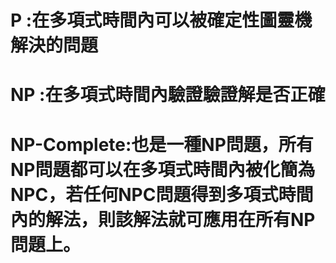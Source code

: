 # P :在多項式時間內可以被確定性圖靈機解決的問題
# NP :在多項式時間內驗證驗證解是否正確
# NP-Complete:也是一種NP問題，所有NP問題都可以在多項式時間內被化簡為NPC，若任何NPC問題得到多項式時間內的解法，則該解法就可應用在所有NP問題上。